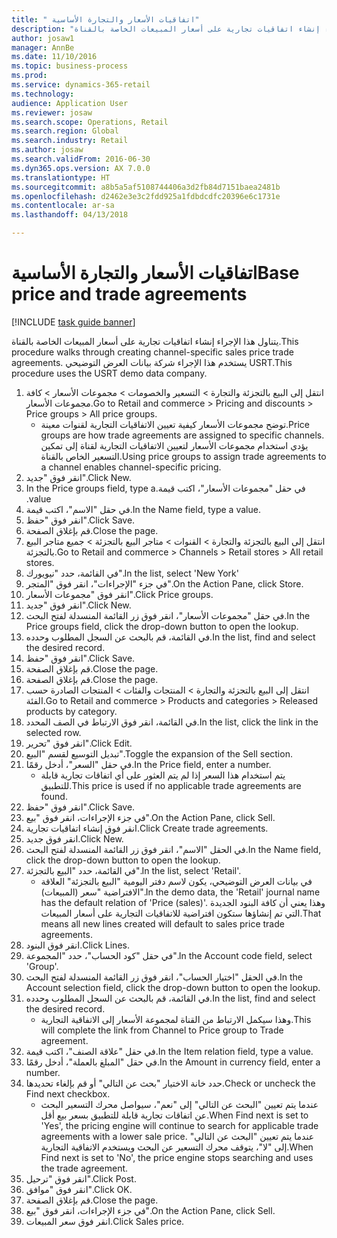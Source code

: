 ```yaml
--- 
title: " اتفاقيات الأسعار والتجارة الأساسية"
description: "يتناول هذا الإجراء إنشاء اتفاقيات تجارية على أسعار المبيعات الخاصة بالقناة."
author: josaw1
manager: AnnBe
ms.date: 11/10/2016
ms.topic: business-process
ms.prod: 
ms.service: dynamics-365-retail
ms.technology: 
audience: Application User
ms.reviewer: josaw
ms.search.scope: Operations, Retail
ms.search.region: Global
ms.search.industry: Retail
ms.author: josaw
ms.search.validFrom: 2016-06-30
ms.dyn365.ops.version: AX 7.0.0
ms.translationtype: HT
ms.sourcegitcommit: a8b5a5af5108744406a3d2fb84d7151baea2481b
ms.openlocfilehash: d2462e3e3c2fdd925a1fdbdcdfc20396e6c1731e
ms.contentlocale: ar-sa
ms.lasthandoff: 04/13/2018

---
```

# <a name="base-price-and-trade-agreements"></a><span data-ttu-id="92be3-103"> اتفاقيات الأسعار والتجارة الأساسية</span><span class="sxs-lookup"><span data-stu-id="92be3-103">Base price and trade agreements</span></span>

[!INCLUDE [task guide banner](../includes/task-guide-banner.md)]

<span data-ttu-id="92be3-104">يتناول هذا الإجراء إنشاء اتفاقيات تجارية على أسعار المبيعات الخاصة بالقناة.</span><span class="sxs-lookup"><span data-stu-id="92be3-104">This procedure walks through creating channel-specific sales price trade agreements.</span></span> <span data-ttu-id="92be3-105">يستخدم هذا الإجراء شركة بيانات العرض التوضيحي USRT.</span><span class="sxs-lookup"><span data-stu-id="92be3-105">This procedure uses the USRT demo data company.</span></span>

1. <span data-ttu-id="92be3-106">انتقل إلى البيع بالتجزئة والتجارة > التسعير والخصومات > مجموعات الأسعار > كافة مجموعات الأسعار.</span><span class="sxs-lookup"><span data-stu-id="92be3-106">Go to Retail and commerce > Pricing and discounts > Price groups > All price groups.</span></span>
    * <span data-ttu-id="92be3-107">توضح مجموعات الأسعار كيفية تعيين الاتفاقيات التجارية لقنوات معينة.</span><span class="sxs-lookup"><span data-stu-id="92be3-107">Price groups are how trade agreements are assigned to specific channels.</span></span> <span data-ttu-id="92be3-108">يؤدي استخدام مجموعات الأسعار لتعيين الاتفاقيات التجارية لقناة إلى تمكين التسعير الخاص بالقناة.</span><span class="sxs-lookup"><span data-stu-id="92be3-108">Using price groups to assign trade agreements to a channel enables channel-specific pricing.</span></span>  
2. <span data-ttu-id="92be3-109">انقر فوق "جديد".</span><span class="sxs-lookup"><span data-stu-id="92be3-109">Click New.</span></span>
3. <span data-ttu-id="92be3-110">في حقل "‏‫مجموعات الأسعار"، اكتب قيمة.</span><span class="sxs-lookup"><span data-stu-id="92be3-110">In the Price groups field, type a value.</span></span>
4. <span data-ttu-id="92be3-111">في حقل "الاسم"، اكتب قيمة.</span><span class="sxs-lookup"><span data-stu-id="92be3-111">In the Name field, type a value.</span></span>
5. <span data-ttu-id="92be3-112">انقر فوق "حفظ".</span><span class="sxs-lookup"><span data-stu-id="92be3-112">Click Save.</span></span>
6. <span data-ttu-id="92be3-113">قم بإغلاق الصفحة.</span><span class="sxs-lookup"><span data-stu-id="92be3-113">Close the page.</span></span>
7. <span data-ttu-id="92be3-114">انتقل إلى البيع بالتجزئة والتجارة > القنوات > متاجر البيع بالتجزئة > جميع متاجر البيع بالتجزئة.</span><span class="sxs-lookup"><span data-stu-id="92be3-114">Go to Retail and commerce > Channels > Retail stores > All retail stores.</span></span>
8. <span data-ttu-id="92be3-115">في القائمة، حدد "نيويورك".</span><span class="sxs-lookup"><span data-stu-id="92be3-115">In the list, select 'New York'</span></span>
9. <span data-ttu-id="92be3-116">في جزء "الإجراءات"، انقر فوق "المتجر".</span><span class="sxs-lookup"><span data-stu-id="92be3-116">On the Action Pane, click Store.</span></span>
10. <span data-ttu-id="92be3-117">انقر فوق "مجموعات الأسعار".</span><span class="sxs-lookup"><span data-stu-id="92be3-117">Click Price groups.</span></span>
11. <span data-ttu-id="92be3-118">انقر فوق "جديد".</span><span class="sxs-lookup"><span data-stu-id="92be3-118">Click New.</span></span>
12. <span data-ttu-id="92be3-119">في حقل "مجموعات الأسعار"، انقر فوق زر القائمة المنسدلة لفتح البحث.</span><span class="sxs-lookup"><span data-stu-id="92be3-119">In the Price groups field, click the drop-down button to open the lookup.</span></span>
13. <span data-ttu-id="92be3-120">في القائمة، قم بالبحث عن السجل المطلوب وحدده.</span><span class="sxs-lookup"><span data-stu-id="92be3-120">In the list, find and select the desired record.</span></span>
14. <span data-ttu-id="92be3-121">انقر فوق "حفظ".</span><span class="sxs-lookup"><span data-stu-id="92be3-121">Click Save.</span></span>
15. <span data-ttu-id="92be3-122">قم بإغلاق الصفحة.</span><span class="sxs-lookup"><span data-stu-id="92be3-122">Close the page.</span></span>
16. <span data-ttu-id="92be3-123">قم بإغلاق الصفحة.</span><span class="sxs-lookup"><span data-stu-id="92be3-123">Close the page.</span></span>
17. <span data-ttu-id="92be3-124">انتقل إلى البيع بالتجزئة والتجارة > المنتجات والفئات > المنتجات الصادرة حسب الفئة.</span><span class="sxs-lookup"><span data-stu-id="92be3-124">Go to Retail and commerce > Products and categories > Released products by category.</span></span>
18. <span data-ttu-id="92be3-125">في القائمة، انقر فوق الارتباط في الصف المحدد.</span><span class="sxs-lookup"><span data-stu-id="92be3-125">In the list, click the link in the selected row.</span></span>
19. <span data-ttu-id="92be3-126">انقر فوق "تحرير".</span><span class="sxs-lookup"><span data-stu-id="92be3-126">Click Edit.</span></span>
20. <span data-ttu-id="92be3-127">تبديل التوسيع لقسم "البيع".</span><span class="sxs-lookup"><span data-stu-id="92be3-127">Toggle the expansion of the Sell section.</span></span>
21. <span data-ttu-id="92be3-128">في حقل "السعر"، أدخل رقمًا.</span><span class="sxs-lookup"><span data-stu-id="92be3-128">In the Price field, enter a number.</span></span>
    * <span data-ttu-id="92be3-129">يتم استخدام هذا السعر إذا لم يتم العثور على أي اتفاقات تجارية قابلة للتطبيق.</span><span class="sxs-lookup"><span data-stu-id="92be3-129">This price is used if no applicable trade agreements are found.</span></span>  
22. <span data-ttu-id="92be3-130">انقر فوق "حفظ".</span><span class="sxs-lookup"><span data-stu-id="92be3-130">Click Save.</span></span>
23. <span data-ttu-id="92be3-131">في جزء الإجراءات، انقر فوق "بيع‬".</span><span class="sxs-lookup"><span data-stu-id="92be3-131">On the Action Pane, click Sell.</span></span>
24. <span data-ttu-id="92be3-132">انقر فوق إنشاء اتفاقيات تجارية.</span><span class="sxs-lookup"><span data-stu-id="92be3-132">Click Create trade agreements.</span></span>
25. <span data-ttu-id="92be3-133">انقر فوق جديد.</span><span class="sxs-lookup"><span data-stu-id="92be3-133">Click New.</span></span>
26. <span data-ttu-id="92be3-134">في الحقل "الاسم"، انقر فوق زر القائمة المنسدلة لفتح البحث.</span><span class="sxs-lookup"><span data-stu-id="92be3-134">In the Name field, click the drop-down button to open the lookup.</span></span>
27. <span data-ttu-id="92be3-135">في القائمة، حدد "البيع بالتجزئة".</span><span class="sxs-lookup"><span data-stu-id="92be3-135">In the list, select 'Retail'.</span></span>
    * <span data-ttu-id="92be3-136">في بيانات العرض التوضيحي، يكون لاسم دفتر اليومية "البيع بالتجزئة" العلاقة الافتراضية "سعر (المبيعات)".</span><span class="sxs-lookup"><span data-stu-id="92be3-136">In the demo data, the 'Retail' journal name has the default relation of 'Price (sales)'.</span></span> <span data-ttu-id="92be3-137">وهذا يعني أن كافة البنود الجديدة التي تم إنشاؤها ستكون افتراضية للاتفاقيات التجارية على أسعار المبيعات.</span><span class="sxs-lookup"><span data-stu-id="92be3-137">That means all new lines created will default to sales price trade agreements.</span></span>  
28. <span data-ttu-id="92be3-138">انقر فوق البنود.</span><span class="sxs-lookup"><span data-stu-id="92be3-138">Click Lines.</span></span>
29. <span data-ttu-id="92be3-139">في حقل "كود الحساب"، حدد "المجموعة".</span><span class="sxs-lookup"><span data-stu-id="92be3-139">In the Account code field, select 'Group'.</span></span>
30. <span data-ttu-id="92be3-140">في الحقل "اختيار الحساب"، انقر فوق زر القائمة المنسدلة لفتح البحث.</span><span class="sxs-lookup"><span data-stu-id="92be3-140">In the Account selection field, click the drop-down button to open the lookup.</span></span>
31. <span data-ttu-id="92be3-141">في القائمة، قم بالبحث عن السجل المطلوب وحدده.</span><span class="sxs-lookup"><span data-stu-id="92be3-141">In the list, find and select the desired record.</span></span>
    * <span data-ttu-id="92be3-142">وهذا سيكمل الارتباط من القناة لمجموعة الأسعار إلى الاتفاقية التجارية.</span><span class="sxs-lookup"><span data-stu-id="92be3-142">This will complete the link from Channel to Price group to Trade agreement.</span></span>  
32. <span data-ttu-id="92be3-143">في حقل "علاقة الصنف"، اكتب قيمة.</span><span class="sxs-lookup"><span data-stu-id="92be3-143">In the Item relation field, type a value.</span></span>
33. <span data-ttu-id="92be3-144">في حقل "المبلغ بالعملة"، أدخل رقمًا.</span><span class="sxs-lookup"><span data-stu-id="92be3-144">In the Amount in currency field, enter a number.</span></span>
34. <span data-ttu-id="92be3-145">حدد خانة الاختيار "‏‫بحث عن التالي‬" أو قم بإلغاء تحديدها.</span><span class="sxs-lookup"><span data-stu-id="92be3-145">Check or uncheck the Find next checkbox.</span></span>
    * <span data-ttu-id="92be3-146">عندما يتم تعيين "البحث عن التالي" إلى "نعم"، سيواصل محرك التسعير البحث عن اتفاقات تجارية قابلة للتطبيق بسعر بيع أقل.</span><span class="sxs-lookup"><span data-stu-id="92be3-146">When Find next is set to 'Yes', the pricing engine will continue to search for applicable trade agreements with a lower sale price.</span></span> <span data-ttu-id="92be3-147">عندما يتم تعيين "البحث عن التالي" إلى "لا"، يتوقف محرك التسعير عن البحث ويستخدم الاتفاقية التجارية.</span><span class="sxs-lookup"><span data-stu-id="92be3-147">When Find next is set to 'No', the price engine stops searching and uses the trade agreement.</span></span>  
35. <span data-ttu-id="92be3-148">انقر فوق "ترحيل".</span><span class="sxs-lookup"><span data-stu-id="92be3-148">Click Post.</span></span>
36. <span data-ttu-id="92be3-149">انقر فوق "موافق".</span><span class="sxs-lookup"><span data-stu-id="92be3-149">Click OK.</span></span>
37. <span data-ttu-id="92be3-150">قم بإغلاق الصفحة.</span><span class="sxs-lookup"><span data-stu-id="92be3-150">Close the page.</span></span>
38. <span data-ttu-id="92be3-151">في جزء الإجراءات، انقر فوق "بيع‬".</span><span class="sxs-lookup"><span data-stu-id="92be3-151">On the Action Pane, click Sell.</span></span>
39. <span data-ttu-id="92be3-152">انقر فوق سعر المبيعات.</span><span class="sxs-lookup"><span data-stu-id="92be3-152">Click Sales price.</span></span>


